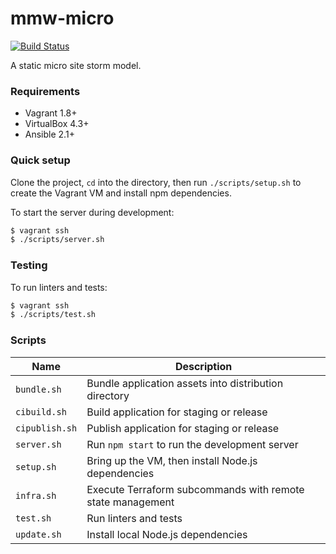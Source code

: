 # mmw-micro

[![Build Status](https://travis-ci.org/WikiWatershed/mmw-micro.svg?branch=develop)](https://travis-ci.org/WikiWatershed/mmw-micro)

A static micro site storm model.

### Requirements

* Vagrant 1.8+
* VirtualBox 4.3+
* Ansible 2.1+

### Quick setup

Clone the project, `cd` into the directory, then run `./scripts/setup.sh` to create the Vagrant VM and install npm dependencies.

To start the server during development:
```bash
$ vagrant ssh
$ ./scripts/server.sh
```

### Testing

To run linters and tests:

```bash
$ vagrant ssh
$ ./scripts/test.sh
```

### Scripts

| Name           | Description                                                |
| -------------- | ---------------------------------------------------------- |
| `bundle.sh`    | Bundle application assets into distribution directory      |
| `cibuild.sh`   | Build application for staging or release                   |
| `cipublish.sh` | Publish application for staging or release                 |
| `server.sh`    | Run `npm start` to run the development server              |
| `setup.sh`     | Bring up the VM, then install Node.js dependencies         |
| `infra.sh`     | Execute Terraform subcommands with remote state management |
| `test.sh`      | Run linters and tests                                      |
| `update.sh`    | Install local Node.js dependencies                         |
